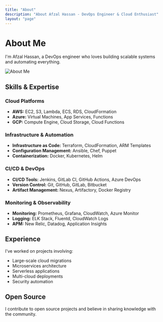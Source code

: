 ```yaml
---
title: "About"
description: "About Afzal Hassan - DevOps Engineer & Cloud Enthusiast"
layout: "page"
---
```


# About Me

I'm Afzal Hassan, a DevOps engineer who loves building scalable systems and automating everything.

![About Me](/img/about.jpg)

## Skills & Expertise

### Cloud Platforms
- **AWS:** EC2, S3, Lambda, ECS, RDS, CloudFormation
- **Azure:** Virtual Machines, App Services, Functions
- **GCP:** Compute Engine, Cloud Storage, Cloud Functions

### Infrastructure & Automation
- **Infrastructure as Code:** Terraform, CloudFormation, ARM Templates
- **Configuration Management:** Ansible, Chef, Puppet
- **Containerization:** Docker, Kubernetes, Helm

### CI/CD & DevOps
- **CI/CD Tools:** Jenkins, GitLab CI, GitHub Actions, Azure DevOps
- **Version Control:** Git, GitHub, GitLab, Bitbucket
- **Artifact Management:** Nexus, Artifactory, Docker Registry

### Monitoring & Observability
- **Monitoring:** Prometheus, Grafana, CloudWatch, Azure Monitor
- **Logging:** ELK Stack, Fluentd, CloudWatch Logs
- **APM:** New Relic, Datadog, Application Insights

## Experience

I've worked on projects involving:
- Large-scale cloud migrations
- Microservices architecture
- Serverless applications
- Multi-cloud deployments
- Security automation

## Open Source

I contribute to open source projects and believe in sharing knowledge with the community.